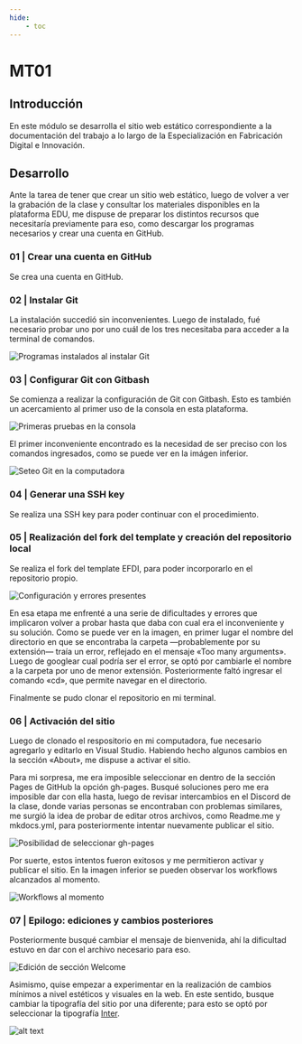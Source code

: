 ```yaml
---
hide:
    - toc
---
```


# MT01

## Introducción
En este módulo se desarrolla el sitio web estático correspondiente a la documentación del trabajo a lo largo de la Especialización en Fabricación Digital e Innovación. 

## Desarrollo
Ante la tarea de tener que crear un sitio web estático, luego de volver a ver la grabación de la clase y consultar los materiales disponibles en la plataforma EDU, me dispuse de preparar los distintos recursos que necesitaría previamente para eso, como descargar los programas necesarios y crear una cuenta en GitHub. 


### 01 | Crear una cuenta en GitHub
Se crea una cuenta en GitHub.


### 02 | Instalar Git
La instalación succedió sin inconvenientes. Luego de instalado, fué necesario probar uno por uno cuál de los tres necesitaba para acceder a la terminal de comandos.

![Programas instalados al instalar Git](<Imagen 0 - b.png>) 


### 03 | Configurar Git con Gitbash

Se comienza a realizar la configuración de Git con Gitbash. Esto es también un acercamiento al primer uso de la consola en esta plataforma. 

![Primeras pruebas en la consola](<Imagen 0 - a.png>)

El primer inconveniente encontrado es la necesidad de ser preciso con los comandos ingresados, como se puede ver en la imágen inferior.

![Seteo Git en la computadora](<Imagen 2 - seteo git.png>)


### 04 | Generar una SSH key 
Se realiza una SSH key para poder continuar con el procedimiento.


### 05 | Realización del fork del template y creación del repositorio local

Se realiza el fork del template EFDI, para poder incorporarlo en el repositorio propio.

![Configuración y errores presentes](<Imagen 3 - configuracion y errores.png>)

En esa etapa me enfrenté a una serie de dificultades y errores que implicaron volver a probar hasta que daba con cual era el inconveniente y su solución. Como se puede ver en la imagen, en primer lugar el nombre del directorio en que se encontraba la carpeta —probablemente por su extensión— traía un error, reflejado en el mensaje «Too many arguments». Luego de googlear cual podría ser el error, se optó por cambiarle el nombre a la carpeta por uno de menor extensión. Posteriormente faltó ingresar el comando «cd», que permite navegar en el directorio.

Finalmente se pudo clonar el repositorio en mi terminal.


### 06 | Activación del sitio

Luego de clonado el respositorio en mi computadora, fue necesario agregarlo y editarlo en Visual Studio. Habiendo hecho algunos cambios en la sección «About», me dispuse a activar el sitio.

Para mi sorpresa, me era imposible seleccionar en dentro de la sección Pages de GitHub la opción gh-pages. Busqué soluciones pero me era imposible dar con ella hasta, luego de revisar intercambios en el Discord de la clase, donde varias personas se encontraban con problemas similares, me surgió la idea de probar de editar otros archivos, como Readme.me y mkdocs.yml, para posteriormente intentar nuevamente publicar el sitio.

![Posibilidad de seleccionar gh-pages](<Imagen 4 .png>)

Por suerte, estos intentos fueron exitosos y me permitieron activar y publicar el sitio. En la imagen inferior se pueden observar los workflows alcanzados al momento.

![Workflows al momento](<Imagen 5 b.png>)


###  07 | Epilogo: ediciones y cambios posteriores

Posteriormente busqué cambiar el mensaje de bienvenida, ahí la dificultad estuvo en dar con el archivo necesario para eso. 

![Edición de sección Welcome](<Imagen 6.png>)

Asimismo, quise empezar a experimentar en la realización de cambios mínimos a nivel estéticos y visuales en la web. En este sentido, busque cambiar la tipografía del sitio por una diferente; para esto se optó por seleccionar la tipografía [Inter](https://rsms.me/inter/).

![alt text](<Imagen 7.png>)